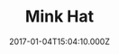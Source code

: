 ---
title: Mink Hat
date: 2017-01-04T15:04:10.000Z
price: 0
sales_price: 
categories: ["Hats"]
image: ["/img/uploads/2017/02/DSC09392.jpg"]
---